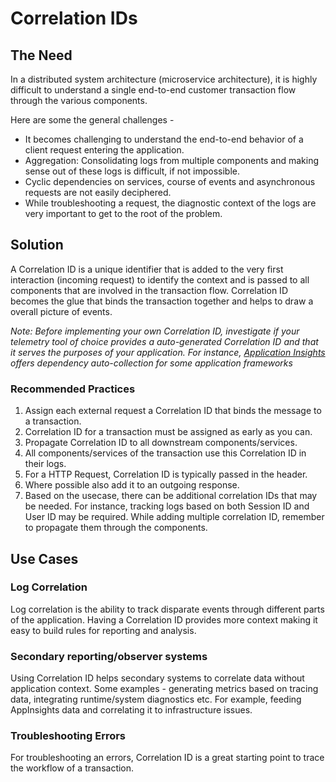 # Correlation IDs

## The Need

In a distributed system architecture (microservice architecture), it is highly difficult to understand a single end-to-end customer transaction flow through the various components. 

Here are some the general challenges -
* It becomes challenging to understand the end-to-end behavior of a client request entering the application.
*  Aggregation: Consolidating logs from multiple components and making sense out of these logs is difficult, if not impossible.
*  Cyclic dependencies on services, course of events and asynchronous requests are not easily deciphered.
* While troubleshooting a request, the diagnostic context of the logs are very important to get to the root of the problem.

## Solution

A Correlation ID is a unique identifier that is added to the very first interaction (incoming request) to  identify the context and is passed to all components that are involved in the transaction flow. Correlation ID becomes the glue that binds the transaction together and helps to draw a overall picture of events.

*Note: Before implementing your own Correlation ID, investigate if your telemetry tool of choice provides a auto-generated Correlation ID and that it serves the purposes of your application. For instance, [Application Insights](https://docs.microsoft.com/en-us/azure/azure-monitor/app/auto-collect-dependencies) offers dependency auto-collection for some application frameworks*  

### Recommended Practices

1. Assign each external request a Correlation ID that binds the message to a transaction. 
2. Correlation ID for a transaction must be assigned as early as you can.
3. Propagate Correlation ID to all downstream components/services.
4. All components/services of the transaction use this Correlation ID in their logs.
5. For a HTTP Request, Correlation ID is typically passed in the header.
6. Where possible also add it to an outgoing response.
7. Based on the usecase, there can be additional correlation IDs that may be needed. For instance, tracking logs based on both Session ID and User ID may be required. While adding multiple correlation ID, remember to propagate them through the components. 

## Use Cases

### Log Correlation

Log correlation is the ability to track disparate events through different parts of the application. Having a Correlation ID provides more context making it easy to build rules for reporting and analysis.

### Secondary reporting/observer systems

Using Correlation ID helps secondary systems to correlate data without application context. Some examples - generating metrics based on tracing data, integrating runtime/system diagnostics etc. For example, feeding AppInsights data and correlating it to infrastructure issues.

### Troubleshooting Errors

For troubleshooting an errors, Correlation ID is a great starting point to trace the workflow of a transaction.
